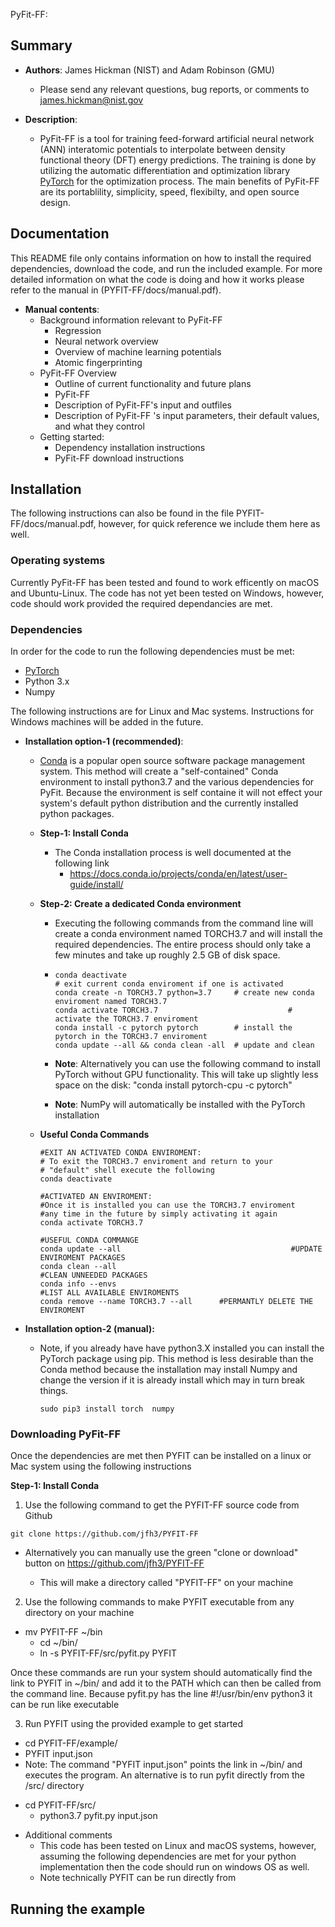 PyFit-FF: 

## Summary

+ __Authors__: James Hickman (NIST) and Adam Robinson (GMU) 
  * Please send any relevant questions, bug reports, or comments to james.hickman@nist.gov

+ __Description__: 
  - PyFit-FF  is a tool for training feed-forward artificial neural network (ANN) interatomic potentials to interpolate between density functional theory (DFT) energy predictions. The training is done by utilizing the automatic differentiation and optimization library [PyTorch](https://pytorch.org/) for the optimization process. The main benefits of PyFit-FF  are its portablility, simplicity, speed, flexibilty, and open source design. 

## Documentation

This README file only contains information on how to install the required dependencies, download the code, and run the included example. For more detailed information on what the code is doing and how it works please refer to the manual in (PYFIT-FF/docs/manual.pdf). 

+ __Manual contents__: 
  - Background information relevant to PyFit-FF 
    * Regression 
    * Neural network overview
    * Overview of machine learning potentials 
    * Atomic fingerprinting 
  - PyFit-FF  Overview
    * Outline of current functionality and future plans
    * PyFit-FF 
    * Description of PyFit-FF's input and outfiles
    * Description of PyFit-FF 's input parameters, their default values, and what they control
  - Getting started: 
    * Dependency installation instructions
    *  PyFit-FF download instructions 

## Installation

The following instructions can also be found in the file PYFIT-FF/docs/manual.pdf, however, for quick reference we include them here as well. 

### Operating systems

Currently PyFit-FF  has been tested and found to work efficently on macOS and Ubuntu-Linux. The code has not yet been tested on Windows, however, code should work provided the required dependancies are met. 

### Dependencies 

In order for the code to run the following  dependencies must be met:

-  [PyTorch](https://pytorch.org/)
- Python 3.x 
- Numpy

The following instructions are for Linux and Mac systems. Instructions for Windows machines will be added in the future. 

+ __Installation option-1 (recommended)__: 

  +  [Conda](https://docs.conda.io/en/latest/) is a popular open source software package management system. This method will create a "self-contained" Conda environment to install python3.7 and the various dependencies for PyFit. Because the environment is self containe  it will not effect your system's default python distribution and the currently installed python packages. 

  + **Step-1: Install Conda** 

      + The Conda installation process is well documented at the following link 
          + https://docs.conda.io/projects/conda/en/latest/user-guide/install/

  + **Step-2: Create a dedicated Conda environment** 

    + Executing the following commands from the command line will create a conda environment named TORCH3.7 and will install the required dependencies. The entire process should only take a few minutes and take up roughly 2.5 GB of disk space.  

    + ```shell
      conda deactivate											  # exit current conda enviroment if one is activated
      conda create -n TORCH3.7 python=3.7     # create new conda enviroment named TORCH3.7
      conda activate TORCH3.7						  	  # activate the TORCH3.7 enviroment 
      conda install -c pytorch pytorch	      # install the pytorch in the TORCH3.7 enviroment 
      conda update --all && conda clean -all  # update and clean
      ```

    + **Note**: Alternatively you can use the following command to  install PyTorch without GPU functionality. This will take up slightly less space on the disk:  "conda install pytorch-cpu -c pytorch"

    + **Note**: NumPy will automatically be installed with the PyTorch installation 

  + **Useful Conda Commands** 

    ```shell
    #EXIT AN ACTIVATED CONDA ENVIROMENT: 
    # To exit the TORCH3.7 enviroment and return to your
    # "default" shell execute the following 
    conda deactivate
    
    #ACTIVATED AN ENVIROMENT: 
    #Once it is installed you can use the TORCH3.7 enviroment
    #any time in the future by simply activating it again 
    conda activate TORCH3.7	
    
    #USEFUL CONDA COMMANGE 
    conda update --all 										#UPDATE ENVIROMENT PACKAGES
    conda clean --all											#CLEAN UNNEEDED PACKAGES
    conda info --envs											#LIST ALL AVAILABLE ENVIROMENTS 
    conda remove --name TORCH3.7 --all		#PERMANTLY DELETE THE ENVIROMENT 
    
    ```

+ **Installation option-2 (manual):** 

  + Note, if you already have have python3.X installed you can install the PyTorch package using pip. This method is less desirable than the Conda method because the installation may install Numpy and change the version if it is already install which may in turn break things.

    ```shell
    sudo pip3 install torch  numpy
    ```

### Downloading PyFit-FF   

Once the dependencies are met then PYFIT can be installed on a linux or Mac system using the following instructions 

**Step-1: Install Conda** 

1) Use the following command to get the PYFIT-FF source code from Github

```shell
git clone https://github.com/jfh3/PYFIT-FF
```

- Alternatively you can  manually use the green "clone or download" button on https://github.com/jfh3/PYFIT-FF

  - This will make a directory called "PYFIT-FF" on your machine 

2) Use the following commands to make PYFIT executable from any directory on your machine  

  - mv PYFIT-FF ~/bin
    - cd ~/bin/
    - ln -s PYFIT-FF/src/pyfit.py  PYFIT 

Once these commands are run your system should automatically find the link to PYFIT in ~/bin/ and add it to the PATH which can then be called from the command line. Because pyfit.py has the line #!/usr/bin/env python3 it can be run like executable 

3) Run PYFIT using the provided example to get started 

 - cd PYFIT-FF/example/
 - PYFIT input.json 
 - Note: The command "PYFIT input.json" points the link in ~/bin/ and executes the program. An alternative is to run pyfit directly from the /src/ directory 

  * cd PYFIT-FF/src/
     * python3.7 pyfit.py input.json 

+ Additional comments 
  - This code has been tested on Linux and macOS systems, however, assuming the following dependencies are met for your python implementation then the code should run on windows OS as well.
  - Note technically PYFIT can be run directly from

## Running the example

